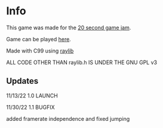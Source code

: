 # Info
This game was made for the [20 second game jam](https://itch.io/jam/20-second-game-jam).

Game can be played [here](https://canneddonuts.itch.io/20-balloons-in-20-seconds).

Made with C99 using [raylib](https://www.raylib.com/index.html)

ALL CODE OTHER THAN raylib.h IS UNDER THE GNU GPL v3
## Updates

11/13/22 1.0 LAUNCH

11/30/22 1.1 BUGFIX

added framerate independence and fixed jumping
